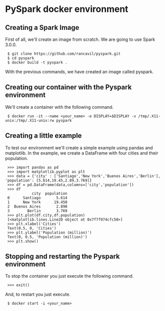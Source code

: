 # PySpark docker environment

## Creating a Spark Image

First of all, we'll create an image from scratch. We are going to use Spark 3.0.0.

     $ git clone https://github.com/rancavil/pyspark.git
     $ cd pyspark
     $ docker build -t pyspark .

With the previous commands, we have created an image called pyspark.

## Creating our container with the Pyspark environment

We'll create a container with the following command.

     $ docker run -it --name <your_name> -e DISPLAY=$DISPLAY -v /tmp/.X11-unix:/tmp/.X11-unix:rw pyspark

## Creating a little example

To test our environment we'll create a simple example using pandas and matplotlib. In the example, we create a DataFrame with four cities and their population.

     >>> import pandas as pd
     >>> import matplotlib.pyplot as plt
     >>> data = {'city' : ['Santiago','New York','Buenos Aires','Berlin'], 'population': [5.614,19.45,2.89,3.769]}
     >>> df = pd.DataFrame(data,columns=['city','population'])
     >>> df
                city  population
     0      Santiago       5.614
     1      New York      19.450
     2  Buenos Aires       2.890
     3        Berlin       3.769
     >>> plt.plot(df.city,df.population)
     [<matplotlib.lines.Line2D object at 0x7f7f974cfc50>]
     >>> plt.xlabel('Cities')
     Text(0.5, 0, 'Cities')
     >>> plt.ylabel('Population (million)')
     Text(0, 0.5, 'Population (million)')
     >>> plt.show()

## Stopping and restarting the Pyspark environment

To stop the container you just execute the following command.

     >>> exit()

And, to restart you just execute.

     $ docker start -i <your_name>
